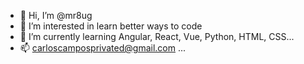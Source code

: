 - 👋 Hi, I’m @mr8ug
- 👀 I’m interested in learn better ways to code
- 🌱 I’m currently learning Angular, React, Vue, Python, HTML, CSS...
- 📫 carloscamposprivated@gmail.com ...

<!---
mr8ug/mr8ug is a ✨ special ✨ repository because its `README.md` (this file) appears on your GitHub profile.
You can click the Preview link to take a look at your changes.
--->
